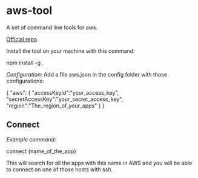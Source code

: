 # aws-tool

A set of command line tools for aws.

[Official repo](https://github.com/rivardolivier/aws-tool)

Install the tool on your machine with this command:

npm install -g .

_Configuration:_
 Add a file aws.json in the config folder with those configurations:

 {
  "aws": {
    "accessKeyId":"your_access_key",
    "secretAccessKey":"your_secret_access_key",
    "region":"The_region_of_your_apps"
  }
}

## Connect

_Example command:_

connect {name_of_the_app}

This will search for all the apps with this name in AWS and you will be able to connect on one of those hosts with ssh.
